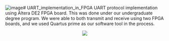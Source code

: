 ![image](https://github.com/Agasthii/UART_implementation_in_FPGA/assets/125986011/758935e7-7251-4999-b092-dcec2628c65d)# UART_implementation_in_FPGA
UART protocol implementation using Altera DE2 FPGA board. This was done under our undergraduate degree program. We were able to both transmit and receive using two FPGA boards, and we used Quartus prime as our software tool in the process.

<p align="center">
  <img  src="https://github.com/Agasthii/UART_implementation_in_FPGA/assets/125986011/be938a93-c21e-459f-9f73-5f92d35bae7c">
</p>

